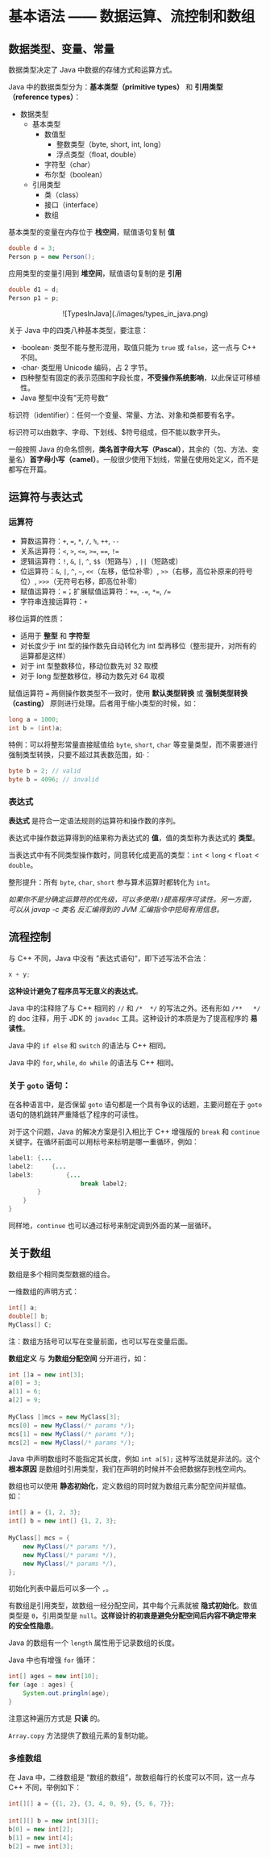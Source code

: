 # 基本语法 —— 数据运算、流控制和数组

## 数据类型、变量、常量

数据类型决定了 Java 中数据的存储方式和运算方式。

Java 中的数据类型分为：**基本类型（primitive types）** 和 **引用类型（reference types）**：

* 数据类型
    * 基本类型
        * 数值型
            * 整数类型（byte, short, int, long）
            * 浮点类型（float, double）
        * 字符型（char）
        * 布尔型（boolean）
    * 引用类型
        * 类（class）
        * 接口（interface）
        * 数组

基本类型的变量在内存位于 **栈空间**，赋值语句复制 **值**
```java
double d = 3;
Person p = new Person();
```

应用类型的变量引用到 **堆空间**，赋值语句复制的是 **引用**
```java
double d1 = d;
Person p1 = p;
```

<center>![TypesInJava](./images/types_in_java.png)</center>

关于 Java 中的四类八种基本类型，要注意：

* ·boolean· 类型不能与整形混用，取值只能为 `true` 或 `false`，这一点与 C++ 不同。
* ·char· 类型用 Unicode 编码，占 2 字节。
* 四种整型有固定的表示范围和字段长度，**不受操作系统影响**，以此保证可移植性。
* Java 整型中没有”无符号数“

标识符（identifier）：任何一个变量、常量、方法、对象和类都要有名字。

标识符可以由数字、字母、下划线、$符号组成，但不能以数字开头。

一般按照 Java 的命名惯例，**类名首字母大写（Pascal）**，其余的（包、方法、变量名）**首字母小写（camel）**。一般很少使用下划线，常量在使用处定义，而不是都写在开篇。

## 运算符与表达式

### 运算符

* 算数运算符：`+`, `=`, `*`, `/`, `%`, `++`, `--`
* 关系运算符：`<`, `>`, `<=`, `>=`, `==`, `!=`
* 逻辑运算符：`!`, `&`, `|`, `^`, `$$`（短路与）, `||`（短路或）
* 位运算符：`&`, `|`, `^`, `~`, `<<`（左移，低位补零）, `>>`（右移，高位补原来的符号位）, `>>>`（无符号右移，即高位补零）
* 赋值运算符：`=`；扩展赋值运算符：`+=`, `-=`, `*=`, `/=`
* 字符串连接运算符：`+`

移位运算的性质：

* 适用于 **整型** 和 **字符型**
* 对长度少于 int 型的操作数先自动转化为 int 型再移位（整形提升，对所有的运算都是这样）
* 对于 int 型整数移位，移动位数先对 $32$ 取模
* 对于 long 型整数移位，移动为数先对 $64$ 取模

赋值运算符 `=` 两侧操作数类型不一致时，使用 **默认类型转换** 或 **强制类型转换（casting）** 原则进行处理。后者用于缩小类型的时候，如：
```java
long a = 1000;
int b = (int)a;
```

特例：可以将整形常量直接赋值给 `byte`, `short`, `char` 等变量类型，而不需要进行强制类型转换，只要不超过其表数范围，如·：
```java
byte b = 2; // valid
byte b = 4096; // invalid
```

### 表达式

**表达式** 是符合一定语法规则的运算符和操作数的序列。

表达式中操作数运算得到的结果称为表达式的 **值**，值的类型称为表达式的 **类型**。

当表达式中有不同类型操作数时，同意转化成更高的类型：`int` < `long` < `float` < `double`。

整形提升：所有 `byte`, `char`, `short` 参与算术运算时都转化为 `int`。

*如果你不是分确定运算符的优先级，可以多使用`()`提高程序可读性。另一方面，可以从 javap -c 类名 反汇编得到的 JVM 汇编指令中挖局有用信息。*

## 流程控制

与 C++ 不同，Java 中没有 ”表达式语句“，即下述写法不合法：
```java
x + y;
```
**这种设计避免了程序员写无意义的表达式**。

Java 中的注释除了与 C++ 相同的 `//` 和 `/*  */` 的写法之外。还有形如 `/**   */` 的 doc 注释，用于 JDK 的 `javadoc` 工具。这种设计的本质是为了提高程序的 **易读性**。

Java 中的 `if else` 和 `switch` 的语法与 C++ 相同。

Java 中的 `for`, `while`, `do while` 的语法与 C++ 相同。

### 关于 `goto` 语句：

在各种语言中，是否保留 `goto` 语句都是一个具有争议的话题，主要问题在于 `goto` 语句的随机跳转严重降低了程序的可读性。

对于这个问题，Java 的解决方案是引入相比于 C++ 增强版的 `break` 和 `continue` 关键字。在循环前面可以用标号来标明是哪一重循环，例如：
```java
label1: {...
label2:     {...
label3:         {...
                    break label2;
        }
    }
}
```
同样地，`continue` 也可以通过标号来制定调到外面的某一层循环。

## 关于数组

数组是多个相同类型数据的组合。

一维数组的声明方式：
```java
int[] a;
double[] b;
MyClass[] C;
```
注：数组方括号可以写在变量前面，也可以写在变量后面。

**数组定义** 与 **为数组分配空间** 分开进行，如：
```java
int []a = new int[3];
a[0] = 3;
a[1] = 6;
a[2] = 9;

MyClass []mcs = new MyClass[3];
mcs[0] = new MyClass(/* params */);
mcs[1] = new MyClass(/* params */);
mcs[2] = new MyClass(/* params */);
```
Java 中声明数组时不能指定其长度，例如 `int a[5];` 这种写法就是非法的。这个 **根本原因** 是数组时引用类型，我们在声明的时候并不会把数据存到栈空间内。

数组也可以使用 **静态初始化**，定义数组的同时就为数组元素分配空间并赋值。如：
```java
int[] a = {1, 2, 3};
int[] b = new int[] {1, 2, 3};

MyClass[] mcs = {
    new MyClass(/* params */),
    new MyClass(/* params */),
    new MyClass(/* params */),
};
```
初始化列表中最后可以多一个 `,`。

有数组是引用类型，故数组一经分配空间，其中每个元素就被 **隐式初始化**。数值类型是 `0`，引用类型是 `null`。**这样设计的初衷是避免分配空间后内容不确定带来的安全性隐患**。

Java 的数组有一个 `length` 属性用于记录数组的长度。

Java 中也有增强 `for` 循环：
```java
int[] ages = new int[10];
for (age : ages) {
    System.out.pringln(age);
}
```
注意这种遍历方式是 **只读** 的。

`Array.copy` 方法提供了数组元素的复制功能。

### 多维数组

在 Java 中，二维数组是 “数组的数组”，故数组每行的长度可以不同，这一点与 C++ 不同，举例如下：
```java
int[][] a = {{1, 2}, {3, 4, 0, 9}, {5, 6, 7}};

int[][] b = new int[3][];
b[0] = new int[2];
b[1] = new int[4];
b[2] = nwe int[3];
```
